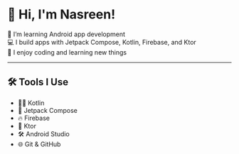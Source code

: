 # 👋 Hi, I'm Nasreen!

📱 I’m learning Android app development  
💻 I build apps with Jetpack Compose, Kotlin, Firebase, and Ktor  
🌱 I enjoy coding and learning new things

---

## 🛠 Tools I Use

- 🧑‍💻 Kotlin  
- 🧩 Jetpack Compose  
- 🔥 Firebase  
- 🔌 Ktor  
- 🛠 Android Studio  
- 🌐 Git & GitHub
